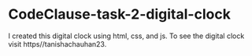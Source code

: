 # CodeClause-task-2-digital-clock
I created this digital clock using html, css, and js. To see the digital clock visit https//tanishachauhan23.
